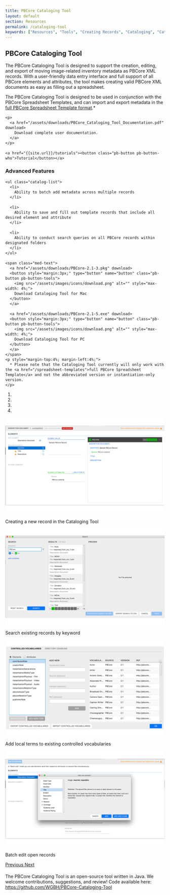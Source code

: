 ```yaml
---
title: PBCore Cataloging Tool
layout: default
section: Resources
permalink: /cataloging-tool
keywords: ["Resources", "Tools", "Creating Records", "Cataloging", "Cataloging Tool"]
---
```

<div class="row">
  <div class="col-md-12">
    <h2 class="red title bold">
      PBCore Cataloging Tool
    </h2>
  </div>
</div>
<div class="row">
  <div class="col-md-6 index-text" style="margin-bottom: 4%;">
    <p class="">
      The PBCore Cataloging Tool is designed to support the creation, editing, and export of moving image-related inventory metadata as PBCore XML records. With a user-friendly data entry interface and full support of all PBCore elements and attributes, the tool makes creating valid PBCore XML documents as easy as filling out
      a spreadsheet.
    </p>
    <p>
      The PBCore Cataloging Tool is designed to be used in conjunction with the PBCore Spreadsheet Templates, and can import and export metadata in the <a href="/spreadsheet-templates">full PBCore Spreadsheet Template format</a>.*
    </p>

    <p>
      <a href="/assets/downloads/PBCore_Cataloging_Tool_Documentation.pdf" download>
        Download complete user documentation.
      </a>
    </p>

    <a href="{{site.url}}/tutorials"><button class="pb-button pb-button-who">Tutorial</button></a>
  </div>

  <div class="col-md-6">
    <h3 class="bold">
      Advanced Features
    </h3>

    <ul class="catalog-list">
      <li>
        Ability to batch add metadata across multiple records
      </li>

      <li>
        Ability to save and fill out template records that include all desired element and attribute
      </li>

      <li>
        Ability to conduct search queries on all PBCore records within designated folders
      </li>
    </ul>

    <span class="med-text">
      <a href="/assets/downloads/PBCore-2.1-3.pkg" download>
      <button style="margin:3px;" type="button" name="button" class="pb-button pb-button-tools">
        <img src="/assets/images/icons/download.png" alt="" style="max-width: 4%;">
        Download Cataloging Tool for Mac
      </button>
      </a>

      <a href="/assets/downloads/PBCore-2.1-5.exe" download>
      <button style="margin:3px;" type="button" name="button" class="pb-button pb-button-tools">
        <img src="/assets/images/icons/download.png" alt="" style="max-width: 4%;">
        Download Cataloging Tool for PC
      </button>
      </a>
    </span>
    <p style="margin-top:4%; margin-left:4%;">
      * Please note that the Cataloging Tool currently will only work with the <a href="/spreadsheet-templates">full PBCore Spreadsheet Template</a> and not the abbreviated version or instantiation-only version.
    </p>

  </div>
</div>

<div class="row">
  <div class="col-md-8">
    <div id="carouselExampleIndicators" class="carousel slide" data-ride="carousel" data-interval="false">
      <ol class="carousel-indicators">
        <li data-target="#carouselExampleIndicators" data-slide-to="0" class="active"></li>
        <li data-target="#carouselExampleIndicators" data-slide-to="1"></li>
        <li data-target="#carouselExampleIndicators" data-slide-to="2"></li>
        <li data-target="#carouselExampleIndicators" data-slide-to="3"></li>
      </ol>
      <div class="carousel-inner">
        <div class="carousel-item active">
          <img class="d-block w-100" src="/assets/images/pbcore_cataloging_tool_1.png" alt="First slide">
          <div class="carousel-caption d-none d-md-block red-back">
            <p class="white">Creating a new record in the Cataloging Tool</p>
          </div>
        </div>
        <div class="carousel-item">
          <img class="d-block w-100" src="/assets/images/pbcore_cataloging_tool_2.png" alt="Second slide">
          <div class="carousel-caption d-none d-md-block red-back">
            <p class="white">Search existing records by keyword</p>
          </div>
        </div>
        <div class="carousel-item">
          <img class="d-block w-100" src="/assets/images/pbcore_cataloging_tool_3.png" alt="Third slide">
          <div class="carousel-caption d-none d-md-block red-back">
            <p class="white">Add local terms to existing controlled vocabularies</p>
          </div>
        </div>
        <div class="carousel-item">
          <img class="d-block w-100" src="/assets/images/pbcore_cataloging_tool_4.png" alt="Fourth slide">
          <div class="carousel-caption d-none d-md-block red-back">
            <p class="white">Batch edit open records</p>
          </div>
        </div>
      </div>
      <a class="carousel-control-prev" href="#carouselExampleIndicators" role="button" data-slide="prev">
        <span class="carousel-control-prev-icon" aria-hidden="true"></span>
        <span class="sr-only">Previous</span>
      </a>
      <a class="carousel-control-next" href="#carouselExampleIndicators" role="button" data-slide="next">
        <span class="carousel-control-next-icon" aria-hidden="true"></span>
        <span class="sr-only">Next</span>
      </a>
    </div>
  </div>
  <div class="col-md-6">
  </div>
</div>

<div class="row"  style="margin-top:4%;">
  <div class="col-md-12">
    The PBCore Cataloging Tool is an open-source tool written in Java. We welcome contributions, suggestions, and review! Code available here: <a href="https://github.com/WGBH/PBCore-Cataloging-Tool">https://github.com/WGBH/PBCore-Cataloging-Tool</a>
  </div>
</div>
